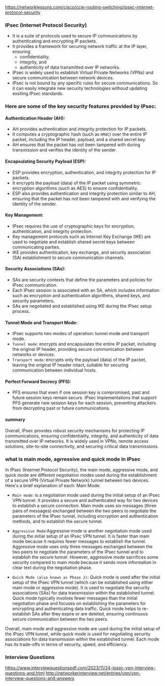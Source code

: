 https://networklessons.com/cisco/ccie-routing-switching/ipsec-internet-protocol-security
### IPsec (Internet Protocol Security) 
- It is a suite of protocols used to secure IP communications by authenticating and encrypting IP packets. 
- It provides a framework for securing network traffic at the IP layer, ensuring 
    - confidentiality, 
    - integrity, and 
    - authenticity of data transmitted over IP networks. 
- IPsec is widely used to establish Virtual Private Networks (VPNs) and secure communication between network devices.
- IPsec is not bound by any specific rules for secure communications. So it can easily integrate new security technologies withoud updating exsiting IPsec standards.


### Here are some of the key security features provided by IPsec:

#### Authentication Header (AH):
- AH provides authentication and integrity protection for IP packets.
- It computes a cryptographic hash (such as `HMAC`) over the entire IP packet, including the IP header, payload, and a shared secret key.
- AH ensures that the packet has not been tampered with during transmission and verifies the identity of the sender.

#### Encapsulating Security Payload (ESP):
- ESP provides encryption, authentication, and integrity protection for IP packets.
- It encrypts the payload (data) of the IP packet using symmetric encryption algorithms (such as AES) to ensure confidentiality.
- ESP also provides authentication and integrity protection similar to AH, ensuring that the packet has not been tampered with and verifying the identity of the sender.

#### Key Management:
- IPsec requires the use of cryptographic keys for encryption, authentication, and integrity protection.
- Key management protocols such as Internet Key Exchange (IKE) are used to negotiate and establish shared secret keys between communicating parties.
- IKE provides authentication, key exchange, and security association (SA) establishment to secure communication channels.

#### Security Associations (SAs):
- SAs are security contexts that define the parameters and policies for IPsec communication.
- Each IPsec session is associated with an SA, which includes information such as encryption and authentication algorithms, shared keys, and security parameters.
- SAs are negotiated and established using IKE during the IPsec setup process.

#### Tunnel Mode and Transport Mode:
- IPsec supports two modes of operation: tunnel mode and transport mode.
- `Tunnel mode`: encrypts and encapsulates the entire IP packet, including the original IP header, providing secure communication between networks or devices.
- `Transport mode`: encrypts only the payload (data) of the IP packet, leaving the original IP header intact, suitable for securing communication between individual hosts.

#### Perfect Forward Secrecy (PFS):
- PFS ensures that even if one session key is compromised, past and future session keys remain secure.
IPsec implementations that support PFS generate new session keys for each session, preventing attackers from decrypting past or future communications.

#### summary
Overall, IPsec provides robust security mechanisms for protecting IP communications, ensuring confidentiality, integrity, and authenticity of data transmitted over IP networks. It is widely used in VPNs, remote access solutions, site-to-site connectivity, and securing critical data transmissions.

### what is main mode, agrressive and quick mode in IPsec

In IPsec (Internet Protocol Security), the main mode, aggressive mode, and quick mode are different negotiation modes used during the establishment of a secure VPN (Virtual Private Network) tunnel between two devices. Here's a brief explanation of each:
Main Mode:

- `Main mode`: is a negotiation mode used during the initial setup of an IPsec VPN tunnel.
It provides a secure and authenticated way for two devices to establish a secure connection.
Main mode uses six messages (three pairs of messages) exchanged between the two peers to negotiate the parameters of the IPsec tunnel, including encryption and authentication methods, and to establish the secure tunnel.

- `Aggressive Mode`:Aggressive mode is another negotiation mode used during the initial setup of an IPsec VPN tunnel. It is faster than main mode because it requires fewer messages to establish the tunnel.
Aggressive mode uses only three messages exchanged between the two peers to negotiate the parameters of the IPsec tunnel and to establish the secure tunnel.
However, aggressive mode sacrifices some security compared to main mode because it sends more information in clear text during the negotiation phase.

- `Quick Mode (also known as Phase 2)`:
Quick mode is used after the initial setup of the IPsec VPN tunnel (which can be established using either main mode or aggressive mode).
It is used to negotiate the security associations (SAs) for data transmission within the established tunnel.
Quick mode typically involves fewer messages than the initial negotiation phase and focuses on establishing the parameters for encrypting and authenticating data traffic.
Quick mode helps to re-establish SAs after they expire or are deleted, ensuring continuous secure communication between the two peers.

Overall, main mode and aggressive mode are used during the initial setup of the IPsec VPN tunnel, while quick mode is used for negotiating security associations for data transmission within the established tunnel. Each mode has its trade-offs in terms of security, speed, and efficiency.







### Interview Questions
https://www.interviewquestionspdf.com/2023/11/24-ipsec-vpn-interview-questions-and.html 
http://networkerinterview.net/entries/vpn/vpn-interview-questions-and-answers
